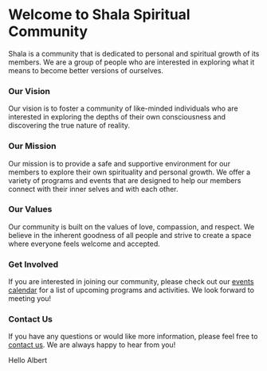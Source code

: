 # Welcome to Shala Spiritual Community

Shala is a community that is dedicated to personal and spiritual growth of its members. We are a group of people who are interested in exploring what it means to become better versions of ourselves.

### Our Vision

Our vision is to foster a community of like-minded individuals who are interested in exploring the depths of their own consciousness and discovering the true nature of reality.

### Our Mission

Our mission is to provide a safe and supportive environment for our members to explore their own spirituality and personal growth. We offer a variety of programs and events that are designed to help our members connect with their inner selves and with each other.

### Our Values

Our community is built on the values of love, compassion, and respect. We believe in the inherent goodness of all people and strive to create a space where everyone feels welcome and accepted.

### Get Involved

If you are interested in joining our community, please check out our [events calendar](events.md) for a list of upcoming programs and activities. We look forward to meeting you!

### Contact Us

If you have any questions or would like more information, please feel free to [contact us](contact.md). We are always happy to hear from you!

Hello Albert